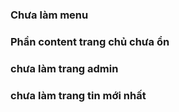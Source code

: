 ### Chưa làm menu
### Phần content trang chủ chưa ổn
### chưa làm trang admin
### chưa làm trang tin mới nhất
